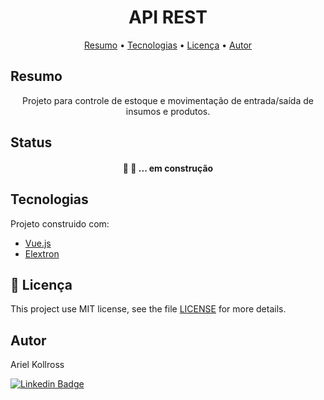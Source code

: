 <h1 align="center">API REST</h1>

<p align="center">
 <a href="#Resumo">Resumo</a> •
 <a href="#tecnologias">Tecnologias</a> •  
 <a href="#licença">Licença</a> • 
 <a href="#autor">Autor</a>
</p>

## Resumo
<p align="center">
  Projeto para controle de estoque e movimentação de entrada/saída de insumos e produtos.
</p>

## Status
<h4 align="center"> 
	🚧 🚀 ... em construção
</h4>

## Tecnologias

Projeto construido com:

- [Vue.js](https://vuejs.org/)
- [Elextron](https://www.electronjs.org/)

## :memo: Licença

This project use MIT license, see the file [LICENSE](LICENSE) for more details.

## Autor

Ariel Kollross

[![Linkedin Badge](https://img.shields.io/badge/-Ariel_Kollross-blue?style=flat-square&logo=Linkedin&logoColor=white&link=https://www.linkedin.com/in/arielkollross/)](https://www.linkedin.com/in/arielkollross/) 
